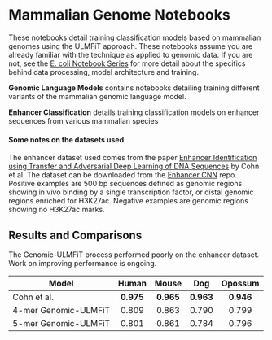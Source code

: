 # Mammalian Genome Notebooks

These notebooks detail training classification models based on mammalian genomes using the ULMFiT approach. These notebooks assume you 
are already familiar with the technique as applied to genomic data. If you are not, see the [E. coli Notebook Series](https://github.com/kheyer/Genomic-ULMFiT/tree/master/Bacteria/E.%20Coli) 
for more detail about the specifics behind data processing, model architecture and training.

__Genomic Language Models__ contains notebooks detailing training different variants of the mammalian genomic language model.

__Enhancer Classification__ details training classification models on enhancer sequences from various mammalian species

#### Some notes on the datasets used

The enhancer dataset used comes from the paper [Enhancer Identification using Transfer and Adversarial Deep Learning of DNA Sequences](https://www.biorxiv.org/content/biorxiv/early/2018/02/14/264200.full.pdf) 
by Cohn et al. The dataset can be downloaded from the [Enhancer CNN](https://github.com/cohnDikla/enhancer_CNN) repo. Positive examples are 
500 bp sequences defined as genomic regions showing in vivo binding by a single transcription factor, or distal genomic regions enriched for 
H3K27ac. Negative examples are genomic regions showing no H3K27ac marks.

## Results and Comparisons

The Genomic-ULMFiT process performed poorly on the enhancer dataset. Work on improving performance is ongoing.

| Model                	| Human 	| Mouse 	|  Dog  	| Opossum 	|
|----------------------	|:-----:	|:-----:	|:-----:	|:-------:	|
| Cohn et al.          	| __0.975__ 	| __0.965__ 	| __0.963__ 	|  __0.946__  	|
| 4-mer Genomic-ULMFiT 	| 0.809 	| 0.863 	| 0.790 	|  0.799  	|
| 5-mer Genomic-ULMFiT 	| 0.801 	| 0.861 	| 0.784 	|  0.796  	|
